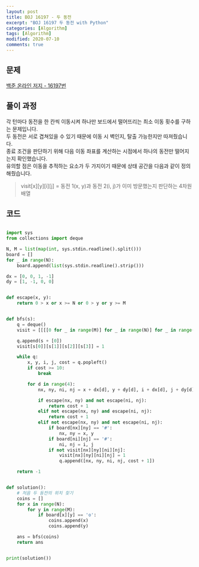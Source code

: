 ```yaml
---
layout: post
title: BOJ 16197 - 두 동전
excerpt: "BOJ 16197 두 동전 with Python"
categories: [Algorithm]
tags: [Algorithm]
modified: 2020-07-10
comments: true
---
```


## 문제
[백준 온라인 저지 - 16197번](https://www.acmicpc.net/problem/16197)

## 풀이 과정
각 턴마다 동전을 한 칸씩 이동시켜 하나만 보드에서 떨어뜨리는 최소 이동 횟수를 구하는 문제입니다. <br>
두 동전은 서로 겹쳐있을 수 있기 때문에 이동 시 벽인지, 탈출 가능한지만 따져줬습니다. <br>
종료 조건을 판단하기 위해 다음 이동 좌표를 계산하는 시점에서 하나의 동전만 떨어지는지 확인했습니다. <br>
유의할 점은 이동을 추적하는 요소가 두 가지이기 때문에 상태 공간을 다음과 같이 정의해줬습니다. <br>

> visit[x][y][i][j] = 동전 1(x, y)과 동전 2(i, j)가 이미 방문했는지 판단하는 4차원 배열

## 코드

~~~ python

import sys
from collections import deque

N, M = list(map(int, sys.stdin.readline().split()))
board = []
for _ in range(N):
    board.append(list(sys.stdin.readline().strip()))

dx = [0, 0, 1, -1]
dy = [1, -1, 0, 0]


def escape(x, y):
    return 0 > x or x >= N or 0 > y or y >= M


def bfs(s):
    q = deque()
    visit = [[[[0 for _ in range(M)] for _ in range(N)] for _ in range(M)] for _ in range(N)]

    q.append(s + [0])
    visit[s[0]][s[1]][s[2]][s[3]] = 1

    while q:
        x, y, i, j, cost = q.popleft()
        if cost >= 10:
            break

        for d in range(4):
            nx, ny, ni, nj = x + dx[d], y + dy[d], i + dx[d], j + dy[d]

            if escape(nx, ny) and not escape(ni, nj):
                return cost + 1
            elif not escape(nx, ny) and escape(ni, nj):
                return cost + 1
            elif not escape(nx, ny) and not escape(ni, nj):
                if board[nx][ny] == '#':
                    nx, ny = x, y
                if board[ni][nj] == '#':
                    ni, nj = i, j
                if not visit[nx][ny][ni][nj]:
                    visit[nx][ny][ni][nj] = 1
                    q.append([nx, ny, ni, nj, cost + 1])

    return -1


def solution():
    # 처음 두 동전의 위치 찾기
    coins = []
    for x in range(N):
        for y in range(M):
            if board[x][y] == 'o':
                coins.append(x)
                coins.append(y)

    ans = bfs(coins)
    return ans


print(solution())


~~~